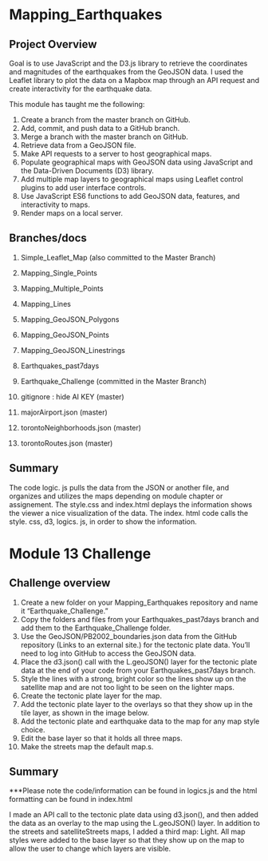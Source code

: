 # Mapping_Earthquakes

## Project Overview 
Goal is to use JavaScript and the D3.js library to retrieve the coordinates and magnitudes of the earthquakes from the GeoJSON data. I used the Leaflet library to plot the data on a Mapbox map through an API request and create interactivity for the earthquake data.

This module has taught me the following:

1. Create a branch from the master branch on GitHub.
2. Add, commit, and push data to a GitHub branch.
3. Merge a branch with the master branch on GitHub.
4. Retrieve data from a GeoJSON file.
5. Make API requests to a server to host geographical maps.
6. Populate geographical maps with GeoJSON data using JavaScript and the Data-Driven Documents (D3) library.
7. Add multiple map layers to geographical maps using Leaflet control plugins to add user interface controls.
8. Use JavaScript ES6 functions to add GeoJSON data, features, and interactivity to maps.
9. Render maps on a local server.

        
## Branches/docs

1. Simple_Leaflet_Map (also committed to the Master Branch)
2. Mapping_Single_Points
3. Mapping_Multiple_Points
4. Mapping_Lines
5. Mapping_GeoJSON_Polygons
6. Mapping_GeoJSON_Points
7. Mapping_GeoJSON_Linestrings
8. Earthquakes_past7days

9. Earthquake_Challenge (committed in the Master Branch)
10. gitignore : hide AI KEY (master)
11. majorAirport.json (master)
12. torontoNeighborhoods.json (master)
13. torontoRoutes.json (master)

## Summary

The code logic. js pulls the data from the JSON or another file, and organizes and utilizes the maps depending on module chapter or assignement. The style.css and index.html deplays the information shows the viewer a nice visualization of the data. The index. html code calls the style. css, d3, logics. js, in order to show the information. 

# Module 13 Challenge 

## Challenge overview

1. Create a new folder on your Mapping_Earthquakes repository and name it “Earthquake_Challenge.”
2. Copy the folders and files from your Earthquakes_past7days branch and add them to the Earthquake_Challenge folder. 
3. Use the GeoJSON/PB2002_boundaries.json data from the GitHub repository (Links to an external site.) for the tectonic plate data. You’ll need to log into GitHub to access the GeoJSON data.
4. Place the d3.json() call with the L.geoJSON() layer for the tectonic plate data at the end of your code from your Earthquakes_past7days branch.
5. Style the lines with a strong, bright color so the lines show up on the satellite map and are not too light to be seen on the lighter maps.
6. Create the tectonic plate layer for the map.
7. Add the tectonic plate layer to the overlays so that they show up in the tile layer, as shown in the image below.
8. Add the tectonic plate and earthquake data to the map for any map style choice.
9. Edit the base layer so that it holds all three maps.
10. Make the streets map the default map.s.


## Summary 
***Please note the code/information can be found in logics.js and the html formatting can be found in index.html

I made an API call to the tectonic plate data using d3.json(), and then added the data as an overlay to the map using the L.geoJSON() layer. In addition to the streets and satelliteStreets maps, I added a third map: Light. All map styles were added to the base layer so that they show up on the map to allow the user to change which layers are visible.
